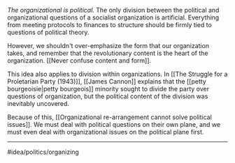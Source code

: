 *The organizational is political.* The only division between the political and organizational questions of a socialist organization is artificial. Everything from meeting protocols to finances to structure should be firmly tied to questions of political theory. 

However, we shouldn't over-emphasize the form that our organization takes, and remember that the revolutionary content is the heart of the organization. [[Never confuse content and form]]. 

This idea also applies to division within organizations. In [[The Struggle for a Proletarian Party (1943)]], [[James Cannon]] explains that the [[petty bourgeoisie|petty bourgeois]] minority sought to divide the party over questions of organization, but the political content of the division was inevitably uncovered. 

Because of this, [[Organizational re-arrangement cannot solve political issues]]. We must deal with political questions on their own plane, and we must even deal with organizational issues on the political plane first. 

---
#idea/politics/organizing 